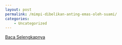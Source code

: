```yaml
---
layout: post
permalink: /mimpi-dibelikan-anting-emas-oleh-suami/
categories:
    - Uncategorized
---
```


[Baca Selengkapnya](/10)